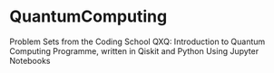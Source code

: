 # QuantumComputing
Problem Sets from the Coding School QXQ: Introduction to Quantum Computing Programme, written in Qiskit and Python Using Jupyter Notebooks
